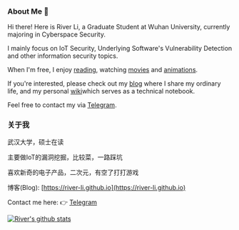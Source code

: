 ### About Me 👋

Hi there! Here is River Li, a Graduate Student at Wuhan University, currently majoring in Cyberspace Security.

I mainly focus on IoT Security, Underlying Software's Vulnerability Detection and other information security topics.

When I'm free, I enjoy [reading](https://book.douban.com/people/176314301/), watching [movies](https://movie.douban.com/people/176314301/) and [animations](https://bangumi.tv/user/573381).

If you're interested, please check out my [blog](https://hack1s.fun) where I share my ordinary life, and my personal [wiki](https://wiki.hack1s.fun)which serves as a technical notebook.

Feel free to contact my via [Telegram](https://t.me/river_li).


### 关于我

武汉大学，硕士在读

主要做IoT的漏洞挖掘，比较菜，一路踩坑

喜欢新奇的电子产品，二次元，有空了打打游戏

博客(Blog): [https://river-li.github.io](https://river-li.github.io) 

Contact me here: 👉 [Telegram](https://t.me/river_li)

[![River's github stats](https://github-readme-stats.vercel.app/api?username=river-li&show_icons=true&icon_color=fff&bg_color=30,e96443,904e95&title_color=fff&text_color=fff)](https://river-li.github.io)


